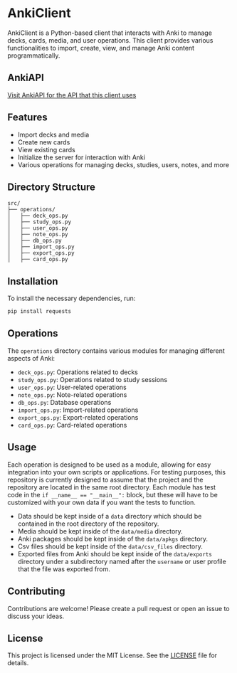# AnkiClient

AnkiClient is a Python-based client that interacts with Anki to manage decks, cards, media, and user operations. This client provides various functionalities to import, create, view, and manage Anki content programmatically.

## AnkiAPI
[Visit AnkiAPI for the API that this client uses](https://github.com/ChaseKolozsy/AnkiAPI)

## Features

- Import decks and media
- Create new cards
- View existing cards
- Initialize the server for interaction with Anki
- Various operations for managing decks, studies, users, notes, and more

## Directory Structure

```
src/
├── operations/
│   ├── deck_ops.py
│   ├── study_ops.py
│   ├── user_ops.py
│   ├── note_ops.py
│   ├── db_ops.py
│   ├── import_ops.py
│   ├── export_ops.py
│   ├── card_ops.py
```

## Installation

To install the necessary dependencies, run:

```sh
pip install requests 
```

## Operations

The `operations` directory contains various modules for managing different aspects of Anki:

- `deck_ops.py`: Operations related to decks
- `study_ops.py`: Operations related to study sessions
- `user_ops.py`: User-related operations
- `note_ops.py`: Note-related operations
- `db_ops.py`: Database operations
- `import_ops.py`: Import-related operations
- `export_ops.py`: Export-related operations
- `card_ops.py`: Card-related operations

## Usage

Each operation is designed to be used as a module, allowing for easy integration into your own scripts or applications.
For testing purposes, this repository is currently designed to assume that the project and the repository are located in the same root directory. 
Each module has test code in the `if __name__ == "__main__":` block, but these will have to be customized with your own data if you want the tests to function. 
- Data should be kept inside of a `data` directory which should be contained in the root directory of the repository. 
- Media should be kept inside of the `data/media` directory. 
- Anki packages should be kept inside of the `data/apkgs` directory.
- Csv files should be kept inside of the `data/csv_files` directory.
- Exported files from Anki should be kept inside of the `data/exports` directory under a subdirectory named after the `username` or user profile that the file was exported from.

## Contributing

Contributions are welcome! Please create a pull request or open an issue to discuss your ideas.

## License

This project is licensed under the MIT License. See the [LICENSE](LICENSE) file for details.
